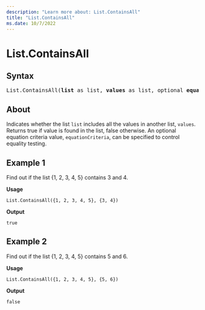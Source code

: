 ```yaml
---
description: "Learn more about: List.ContainsAll"
title: "List.ContainsAll"
ms.date: 10/7/2022
---
```

# List.ContainsAll

## Syntax

<pre>
List.ContainsAll(<b>list</b> as list, <b>values</b> as list, optional <b>equationCriteria</b> as any) as logical
</pre>

## About

Indicates whether the list `list` includes all the values in another list, `values`. Returns true if value is found in the list, false otherwise. An optional equation criteria value, `equationCriteria`, can be specified to control equality testing.

## Example 1

Find out if the list {1, 2, 3, 4, 5} contains 3 and 4.

**Usage**

```powerquery-m
List.ContainsAll({1, 2, 3, 4, 5}, {3, 4})
```

**Output**

`true`

## Example 2

Find out if the list {1, 2, 3, 4, 5} contains 5 and 6.

**Usage**

```powerquery-m
List.ContainsAll({1, 2, 3, 4, 5}, {5, 6})
```

**Output**

`false`

